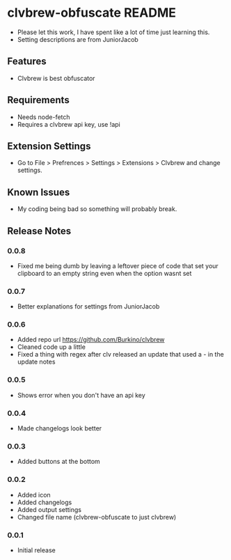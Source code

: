 # clvbrew-obfuscate README

- Please let this work, I have spent like a lot of time just learning this.
- Setting descriptions are from JuniorJacob

## Features

- Clvbrew is best obfuscator

## Requirements

- Needs node-fetch 
- Requires a clvbrew api key, use !api

## Extension Settings

- Go to File > Prefrences > Settings > Extensions > Clvbrew and change settings.
## Known Issues

- My coding being bad so something will probably break.

## Release Notes

### 0.0.8
- Fixed me being dumb by leaving a leftover piece of code that set your clipboard to an empty string even when the option wasnt set

### 0.0.7
- Better explanations for settings from JuniorJacob

### 0.0.6
- Added repo url https://github.com/Burkino/clvbrew
- Cleaned code up a little
- Fixed a thing with regex after clv released an update that used a - in the update notes

### 0.0.5
- Shows error when you don't have an api key

### 0.0.4
- Made changelogs look better

### 0.0.3
- Added buttons at the bottom

### 0.0.2
- Added icon 
- Added changelogs 
- Added output settings
- Changed file name (clvbrew-obfuscate to just clvbrew)

### 0.0.1
- Initial release
